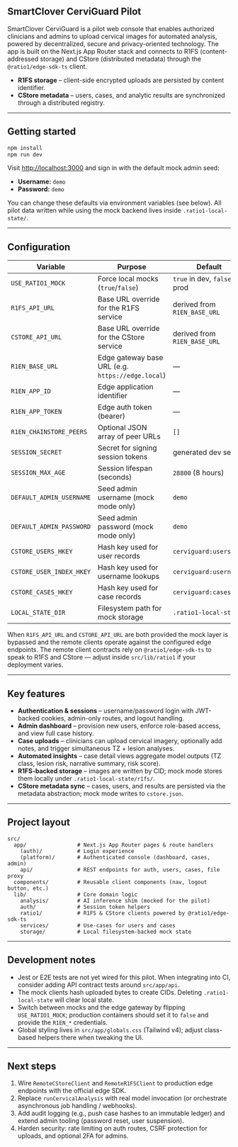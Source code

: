 ## SmartClover CerviGuard Pilot

SmartClover CerviGuard is a pilot web console that enables authorized clinicians and admins to upload cervical images for automated analysis, powered by decentralized, secure and privacy-oriented technology. The app is built on the Next.js App Router stack and connects to R1FS (content-addressed storage) and CStore (distributed metadata) through the `@ratio1/edge-sdk-ts` client.

- **R1FS storage** – client-side encrypted uploads are persisted by content identifier.
- **CStore metadata** – users, cases, and analytic results are synchronized through a distributed registry.

---

## Getting started

```bash
npm install
npm run dev
```

Visit [http://localhost:3000](http://localhost:3000) and sign in with the default mock admin seed:

- **Username:** `demo`
- **Password:** `demo`

You can change these defaults via environment variables (see below). All pilot data written while using the mock backend lives inside `.ratio1-local-state/`.

---

## Configuration

| Variable | Purpose | Default |
| --- | --- | --- |
| `USE_RATIO1_MOCK` | Force local mocks (`true`/`false`) | `true` in dev, `false` in prod |
| `R1FS_API_URL` | Base URL override for the R1FS service | derived from `R1EN_BASE_URL` |
| `CSTORE_API_URL` | Base URL override for the CStore service | derived from `R1EN_BASE_URL` |
| `R1EN_BASE_URL` | Edge gateway base URL (e.g. `https://edge.local`) | — |
| `R1EN_APP_ID` | Edge application identifier | — |
| `R1EN_APP_TOKEN` | Edge auth token (bearer) | — |
| `R1EN_CHAINSTORE_PEERS` | Optional JSON array of peer URLs | `[]` |
| `SESSION_SECRET` | Secret for signing session tokens | generated dev secret |
| `SESSION_MAX_AGE` | Session lifespan (seconds) | `28800` (8 hours) |
| `DEFAULT_ADMIN_USERNAME` | Seed admin username (mock mode only) | `demo` |
| `DEFAULT_ADMIN_PASSWORD` | Seed admin password (mock mode only) | `demo` |
| `CSTORE_USERS_HKEY` | Hash key used for user records | `cerviguard:users` |
| `CSTORE_USER_INDEX_HKEY` | Hash key used for username lookups | `cerviguard:usernames` |
| `CSTORE_CASES_HKEY` | Hash key used for case records | `cerviguard:cases` |
| `LOCAL_STATE_DIR` | Filesystem path for mock storage | `.ratio1-local-state` |

When `R1FS_API_URL` and `CSTORE_API_URL` are both provided the mock layer is bypassed and the remote clients operate against the configured edge endpoints. The remote client contracts rely on `@ratio1/edge-sdk-ts` to speak to R1FS and CStore — adjust inside `src/lib/ratio1` if your deployment varies.

---

## Key features

- **Authentication & sessions** – username/password login with JWT-backed cookies, admin-only routes, and logout handling.
- **Admin dashboard** – provision new users, enforce role-based access, and view full case history.
- **Case uploads** – clinicians can upload cervical imagery, optionally add notes, and trigger simultaneous TZ + lesion analyses.
- **Automated insights** – case detail views aggregate model outputs (TZ class, lesion risk, narrative summary, risk score).
- **R1FS-backed storage** – images are written by CID; mock mode stores them locally under `.ratio1-local-state/r1fs/`.
- **CStore metadata sync** – cases, users, and results are persisted via the metadata abstraction; mock mode writes to `cstore.json`.

---

## Project layout

```
src/
  app/                # Next.js App Router pages & route handlers
    (auth)/           # Login experience
    (platform)/       # Authenticated console (dashboard, cases, admin)
    api/              # REST endpoints for auth, users, cases, file proxy
  components/         # Reusable client components (nav, logout button, etc.)
  lib/                # Core domain logic
    analysis/         # AI inference shim (mocked for the pilot)
    auth/             # Session token helpers
    ratio1/           # R1FS & CStore clients powered by @ratio1/edge-sdk-ts
    services/         # Use-cases for users and cases
    storage/          # Local filesystem-backed mock state
```

---

## Development notes

- Jest or E2E tests are not yet wired for this pilot. When integrating into CI, consider adding API contract tests around `src/app/api`.
- The mock clients hash uploaded bytes to create CIDs. Deleting `.ratio1-local-state` will clear local state.
- Switch between mocks and the edge gateway by flipping `USE_RATIO1_MOCK`; production containers should set it to `false` and provide the `R1EN_*` credentials.
- Global styling lives in `src/app/globals.css` (Tailwind v4); adjust class-based helpers there when tweaking the UI.

---

## Next steps

1. Wire `RemoteCStoreClient` and `RemoteR1FSClient` to production edge endpoints with the official edge SDK.
2. Replace `runCervicalAnalysis` with real model invocation (or orchestrate asynchronous job handling / webhooks).
3. Add audit logging (e.g., push case hashes to an immutable ledger) and extend admin tooling (password reset, user suspension).
4. Harden security: rate limiting on auth routes, CSRF protection for uploads, and optional 2FA for admins.
